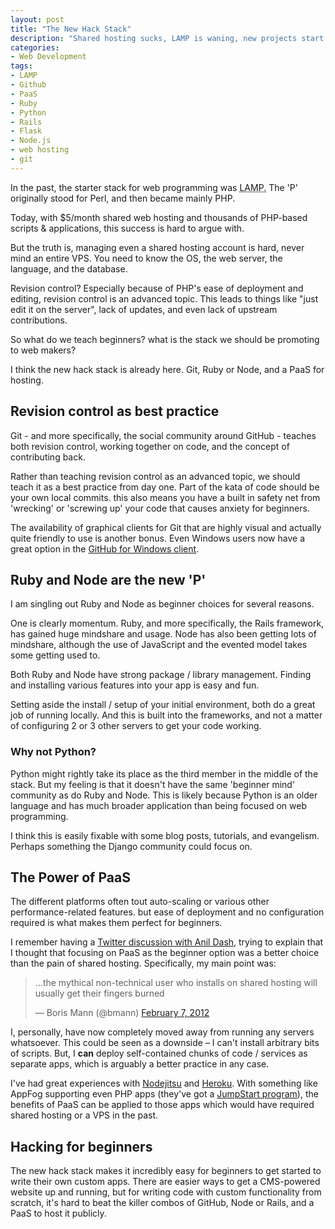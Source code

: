 ```yaml
---
layout: post
title: "The New Hack Stack"
description: "Shared hosting sucks, LAMP is waning, new projects start on PaaS with Python, Ruby, or Node"
categories:
- Web Development
tags:
- LAMP
- Github
- PaaS
- Ruby
- Python
- Rails
- Flask
- Node.js
- web hosting
- git
---
```


In the past, the starter stack for web programming was <acronym title="Linux, Apache, MySQL, and Perl/PHP/Python">LAMP.</acronym> The 'P' originally stood for Perl, and then became mainly PHP.

Today, with $5/month shared web hosting and thousands of PHP-based scripts & applications, this success is hard to argue with.

But the truth is, managing even a shared hosting account is hard, never mind an entire VPS. You need to know the OS, the web server, the language, and the database.

Revision control? Especially because of PHP's ease of deployment and editing, revision control is an advanced topic. This leads to things like "just edit it on the server", lack of updates, and even lack of upstream contributions.

So what do we teach beginners? what is the stack we should be promoting to web makers?

I think the new hack stack is already here. Git, Ruby or Node, and a PaaS for hosting.
<!-- more -->

## Revision control as best practice

Git - and more specifically, the social community around GitHub - teaches both revision control, working together on code, and the concept of contributing back.

Rather than teaching revision control as an advanced topic, we should teach it as a best practice from day one. Part of the kata of code should be your own local commits. this also means you have a built in safety net from 'wrecking' or 'screwing up' your code that causes anxiety for beginners.

The availability of graphical clients for Git that are highly visual and actually quite friendly to use is another bonus. Even Windows users now have a great option in the [GitHub for Windows client](http://windows.github.com/).

## Ruby and Node are the new 'P'

I am singling out Ruby and Node as beginner choices for several reasons.

One is clearly momentum. Ruby, and more specifically, the Rails framework, has gained huge mindshare and usage. Node has also been getting lots of mindshare, although the use of JavaScript and the evented model takes some getting used to.

Both Ruby and Node have strong package / library management. Finding and installing various features into your app is easy and fun.

Setting aside the install / setup of your initial environment, both do a great job of running locally. And this is built into the frameworks, and not a matter of configuring 2 or 3 other servers to get your code working.

### Why not Python?

Python might rightly take its place as the third member in the middle of the stack. But my feeling is that it doesn't have the same 'beginner mind' community as do Ruby and Node. This is likely because Python is an older language and has much broader application than being focused on web programming.

I think this is easily fixable with some blog posts, tutorials, and evangelism. Perhaps something the Django community could focus on.

## The Power of PaaS

The different platforms often tout auto-scaling or various other performance-related features. but ease of deployment and no configuration required is what makes them perfect for beginners.

I remember having a [Twitter discussion with Anil Dash](http://www.exquisitetweets.com/tweets?eids=mu7TPZom7M.mu74IKsZQy.mu76XdSsXR.mu8icylqym.mu8FPSPG7F.mu8O33Cj2y.mu8M5Z6qqH), trying to explain that I thought that focusing on PaaS as the beginner option was a better choice than the pain of shared hosting. Specifically, my main point was:

<blockquote class="twitter-tweet" data-lang="en" author="@bmann">
	<p lang="en" dir="ltr">…the mythical non-technical user who installs on shared hosting will usually get their fingers burned</p>&mdash; Boris Mann (@bmann) <a href="https://twitter.com/bmann/status/167025460759371776">February 7, 2012</a>
</blockquote>
<script async src="//platform.twitter.com/widgets.js" charset="utf-8"></script>

I, personally, have now completely moved away from running any servers whatsoever. This could be seen as a downside – I can't install arbitrary bits of scripts. But, I __can__ deploy self-contained chunks of code / services as separate apps, which is arguably a better practice in any case.

I've had great experiences with [Nodejitsu](http://nodejitsu.com/) and [Heroku](http://heroku.com). With something like AppFog supporting even PHP apps (they've got a [JumpStart program](http://blog.appfog.com/announcing-express-jumpstarts/)), the benefits of PaaS can be applied to those apps which would have required shared hosting or a VPS in the past.

## Hacking for beginners

The new hack stack makes it incredibly easy for beginners to get started to write their own custom apps. There are easier ways to get a CMS-powered website up and running, but for writing code with custom functionality from scratch, it's hard to beat the killer combos of GitHub, Node or Rails, and a PaaS to host it publicly.
